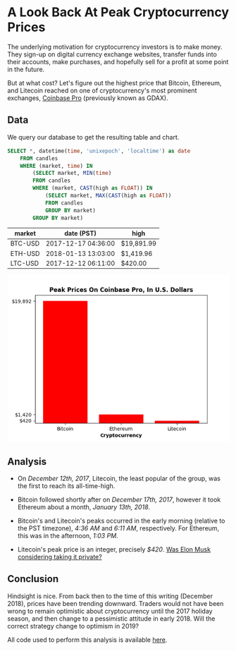 # A Look Back At Peak Cryptocurrency Prices

The underlying motivation for cryptocurrency investors is to make money.  They sign-up on digital currency exchange websites, transfer funds into their accounts, make purchases, and hopefully  sell for a profit at some point in the future.

But at what cost? Let's figure out the highest price that Bitcoin, Ethereum, and Litecoin reached on one of cryptocurrency's most prominent exchanges, [Coinbase Pro](https://pro.coinbase.com/) (previously known as GDAX).


## Data
We query our database to get the resulting table and chart.

```sql
SELECT *, datetime(time, 'unixepoch', 'localtime') as date
    FROM candles
    WHERE (market, time) IN
        (SELECT market, MIN(time)
        FROM candles
        WHERE (market, CAST(high as FLOAT)) IN
            (SELECT market, MAX(CAST(high as FLOAT))
            FROM candles
            GROUP BY market)
        GROUP BY market)
```

market | date (PST) | high
------ | ---------- | ----
BTC-USD | 2017-12-17 04:36:00 | $19,891.99
ETH-USD | 2018-01-13 13:03:00 | $1,419.96
LTC-USD | 2017-12-12 06:11:00 | $420.00

![Peak cryptocurrency prices on Coinbase Pro](peaks.png)


## Analysis
 - On *December 12th, 2017*, Litecoin, the least popular of the group, was the first to reach its all-time-high.

 - Bitcoin followed shortly after on *December 17th, 2017*, however it took Ethereum about a month, *January 13th, 2018*.

 - Bitcoin's and Litecoin's peaks occurred in the early morning (relative to the PST timezone), *4:36 AM* and *6:11 AM*, respectively. For Ethereum, this was in the afternoon, *1:03 PM*.

 - Litecoin's peak price is an integer, precisely *$420*. [Was Elon Musk considering taking it private?](https://twitter.com/elonmusk/status/1026872652290379776)


## Conclusion
Hindsight is nice. From back then to the time of this writing (December 2018), prices have been trending downward. Traders would not have been wrong to remain optimistic about cryptocurrency until the 2017 holiday season, and then change to a pessimistic attitude in early 2018. Will the correct strategy change to optimism in 2019?

All code used to perform this analysis is available [here](https://github.com/milan102/Cryptocurrency-Data-Analysis).
